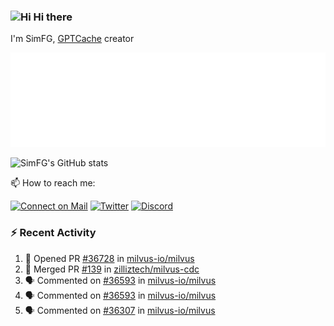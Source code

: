 ### <img src='https://qpluspicture.oss-cn-beijing.aliyuncs.com/6LjjQA/Hi.gif' alt='Hi' width="24"/> Hi there

I'm SimFG, [GPTCache](https://github.com/zilliztech/GPTCache) creator

![Metrics 👋](/metrics.plugin.followup.user.svg)

![SimFG's GitHub stats](https://github-readme-stats.vercel.app/api?username=SimFG&show_icons=true&theme=radical&count_private=true)

📫 How to reach me:

[![Connect on Mail](https://img.shields.io/badge/Ask%20me-anything-1abc9c.svg)](mailto:1142838399@qq.com)
[![Twitter](https://img.shields.io/twitter/follow/FogSim?style=social)](https://twitter.com/FogSim)
[![Discord](https://img.shields.io/discord/1092648432495251507?label=Discord&logo=discord)](https://discord.gg/Q8C6WEjSWV)

### :zap: Recent Activity

<!--START_SECTION:activity-->
1. 💪 Opened PR [#36728](https://github.com/milvus-io/milvus/pull/36728) in [milvus-io/milvus](https://github.com/milvus-io/milvus)
2. 🎉 Merged PR [#139](https://github.com/zilliztech/milvus-cdc/pull/139) in [zilliztech/milvus-cdc](https://github.com/zilliztech/milvus-cdc)
3. 🗣 Commented on [#36593](https://github.com/milvus-io/milvus/issues/36593) in [milvus-io/milvus](https://github.com/milvus-io/milvus)
4. 🗣 Commented on [#36593](https://github.com/milvus-io/milvus/issues/36593) in [milvus-io/milvus](https://github.com/milvus-io/milvus)
5. 🗣 Commented on [#36307](https://github.com/milvus-io/milvus/issues/36307) in [milvus-io/milvus](https://github.com/milvus-io/milvus)
<!--END_SECTION:activity-->

